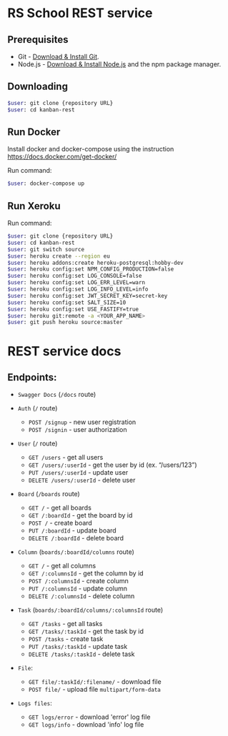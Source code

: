 # RS School REST service

## Prerequisites

- Git - [Download & Install Git](https://git-scm.com/downloads).
- Node.js - [Download & Install Node.js](https://nodejs.org/en/download/) and the npm package manager.

## Downloading

```bash
$user: git clone {repository URL}
$user: cd kanban-rest
```

## Run Docker

Install docker and docker-compose using the instruction https://docs.docker.com/get-docker/

Run command:

```bash
$user: docker-compose up
```

## Run Xeroku


Run command:

```bash
$user: git clone {repository URL}
$user: cd kanban-rest
$user: git switch source
$user: heroku create --region eu
$user: heroku addons:create heroku-postgresql:hobby-dev
$user: heroku config:set NPM_CONFIG_PRODUCTION=false
$user: heroku config:set LOG_CONSOLE=false
$user: heroku config:set LOG_ERR_LEVEL=warn
$user: heroku config:set LOG_INFO_LEVEL=info
$user: heroku config:set JWT_SECRET_KEY=secret-key
$user: heroku config:set SALT_SIZE=10
$user: heroku config:set USE_FASTIFY=true
$user: heroku git:remote -a <YOUR_APP_NAME>
$user: git push heroku source:master
```

# REST service docs

## Endpoints:

- `Swagger Docs` (`/docs` route)
- `Auth` (`/` route)
  - `POST /signup` - new user registration
  - `POST /signin` - user authorization
- `User` (`/` route)

  - `GET /users` - get all users
  - `GET /users/:userId` - get the user by id (ex. “/users/123”)
  - `PUT /users/:userId` - update user
  - `DELETE /users/:userId` - delete user

- `Board` (`/boards` route)

  - `GET /` - get all boards
  - `GET /:boardId` - get the board by id
  - `POST /` - create board
  - `PUT /:boardId` - update board
  - `DELETE /:boardId` - delete board

* `Column` (`boards/:boardId/columns` route)

  - `GET /` - get all columns
  - `GET /:columnsId` - get the column by id
  - `POST /:columnsId` - create column
  - `PUT /:columnsId` - update column
  - `DELETE /:columnsId` - delete column

* `Task` (`boards/:boardId/columns/:columnsId` route)

  - `GET /tasks` - get all tasks
  - `GET /tasks/:taskId` - get the task by id
  - `POST /tasks` - create task
  - `PUT /tasks/:taskId` - update task
  - `DELETE /tasks/:taskId` - delete task

* `File`:
  - `GET file/:taskId/:filename/` - download file
  - `POST file/` - upload file `multipart/form-data`

* `Logs files`:
  - `GET logs/error` - download 'error' log file 
  - `GET logs/info` - download 'info' log file 


